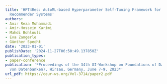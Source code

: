 ```yaml
---
title: 'HPT4Rec: AutoML-based Hyperparameter Self-Tuning Framework for Session-based
  Recommender Systems'
authors:
- Amir Reza Mohammadi
- Amir-Hossein Karimi
- Mahdi Bohlouli
- Eva Zangerle
- Günther Specht
date: '2023-01-01'
publishDate: '2024-11-27T06:50:49.137850Z'
publication_types:
- paper-conference
publication: '*Proceedings of the 34th GI-Workshop on Foundations of Databases (Grundlagen
  von Datenbanken), Hirsau, Germany, June 7-9, 2023*'
url_pdf: https://ceur-ws.org/Vol-3714/paper2.pdf
---
```

